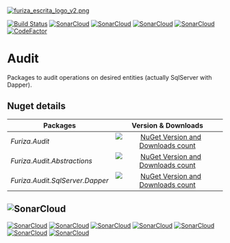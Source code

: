 [![furiza_escrita_logo_v2.png](https://www.imagemhost.com.br/images/2019/03/22/furiza_escrita_logo_v2.png)](https://www.imagemhost.com.br/image/Ybsqy)

[![Build Status](https://dev.azure.com/ivanborges/Furiza/_apis/build/status/furiza-audit)](https://dev.azure.com/ivanborges/Furiza/_build/latest?definitionId=7)
[![SonarCloud](https://sonarcloud.io/api/project_badges/measure?project=ivanborges_furiza-audit&metric=alert_status)](https://sonarcloud.io/dashboard?id=ivanborges_furiza-audit)
[![SonarCloud](https://sonarcloud.io/api/project_badges/measure?project=ivanborges_furiza-audit&metric=sqale_rating)](https://sonarcloud.io/dashboard?id=ivanborges_furiza-audit)
[![SonarCloud](https://sonarcloud.io/api/project_badges/measure?project=ivanborges_furiza-audit&metric=reliability_rating)](https://sonarcloud.io/dashboard?id=ivanborges_furiza-audit)
[![SonarCloud](https://sonarcloud.io/api/project_badges/measure?project=ivanborges_furiza-audit&metric=security_rating)](https://sonarcloud.io/dashboard?id=ivanborges_furiza-audit)
[![CodeFactor](https://www.codefactor.io/repository/github/ivanborges/furiza-audit/badge)](https://www.codefactor.io/repository/github/ivanborges/furiza-audit)

# Audit
Packages to audit operations on desired entities (actually SqlServer with Dapper).

## Nuget details
|Packages|Version & Downloads|
|---------------------------|:---:|
|*Furiza.Audit*|[![NuGet Version and Downloads count](https://buildstats.info/nuget/Furiza.Audit)](https://www.nuget.org/packages/Furiza.Audit)|
|*Furiza.Audit.Abstractions*|[![NuGet Version and Downloads count](https://buildstats.info/nuget/Furiza.Audit.Abstractions)](https://www.nuget.org/packages/Furiza.Audit.Abstractions)|
|*Furiza.Audit.SqlServer.Dapper*|[![NuGet Version and Downloads count](https://buildstats.info/nuget/Furiza.Audit.SqlServer.Dapper)](https://www.nuget.org/packages/Furiza.Audit.SqlServer.Dapper)|

## ![SonarCloud](https://sonarcloud.io/images/project_badges/sonarcloud-white.svg)

[![SonarCloud](https://sonarcloud.io/api/project_badges/measure?project=ivanborges_furiza-audit&metric=ncloc)](https://sonarcloud.io/dashboard?id=ivanborges_furiza-audit)
[![SonarCloud](https://sonarcloud.io/api/project_badges/measure?project=ivanborges_furiza-audit&metric=coverage)](https://sonarcloud.io/dashboard?id=ivanborges_furiza-audit)
[![SonarCloud](https://sonarcloud.io/api/project_badges/measure?project=ivanborges_furiza-audit&metric=duplicated_lines_density)](https://sonarcloud.io/dashboard?id=ivanborges_furiza-audit)
[![SonarCloud](https://sonarcloud.io/api/project_badges/measure?project=ivanborges_furiza-audit&metric=sqale_index)](https://sonarcloud.io/dashboard?id=ivanborges_furiza-audit)
[![SonarCloud](https://sonarcloud.io/api/project_badges/measure?project=ivanborges_furiza-audit&metric=bugs)](https://sonarcloud.io/dashboard?id=ivanborges_furiza-audit)
[![SonarCloud](https://sonarcloud.io/api/project_badges/measure?project=ivanborges_furiza-audit&metric=vulnerabilities)](https://sonarcloud.io/dashboard?id=ivanborges_furiza-audit)
[![SonarCloud](https://sonarcloud.io/api/project_badges/measure?project=ivanborges_furiza-audit&metric=code_smells)](https://sonarcloud.io/dashboard?id=ivanborges_furiza-audit)
